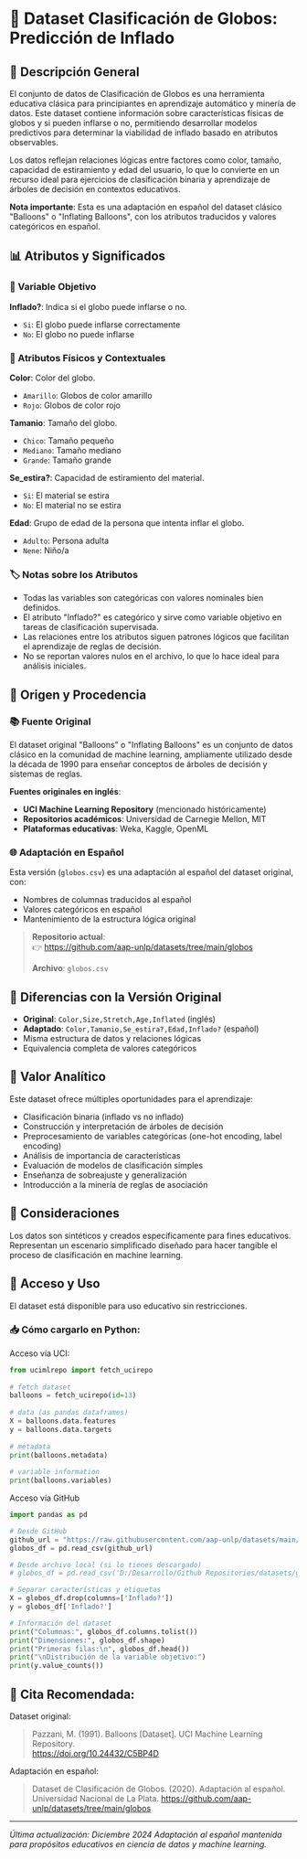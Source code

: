 # 🎈 Dataset Clasificación de Globos: Predicción de Inflado
## 📖 Descripción General
El conjunto de datos de Clasificación de Globos es una herramienta educativa clásica para principiantes en aprendizaje automático y minería de datos. Este dataset contiene información sobre características físicas de globos y si pueden inflarse o no, permitiendo desarrollar modelos predictivos para determinar la viabilidad de inflado basado en atributos observables.

Los datos reflejan relaciones lógicas entre factores como color, tamaño, capacidad de estiramiento y edad del usuario, lo que lo convierte en un recurso ideal para ejercicios de clasificación binaria y aprendizaje de árboles de decisión en contextos educativos.

**Nota importante**: Esta es una adaptación en español del dataset clásico "Balloons" o "Inflating Balloons", con los atributos traducidos y valores categóricos en español.

## 📊 Atributos y Significados

### 🎯 Variable Objetivo
**Inflado?**: Indica si el globo puede inflarse o no.
 - `Si`: El globo puede inflarse correctamente
 - `No`: El globo no puede inflarse

### 🎨 Atributos Físicos y Contextuales
**Color**: Color del globo.
 - `Amarillo`: Globos de color amarillo
 - `Rojo`: Globos de color rojo

**Tamanio**: Tamaño del globo.
 - `Chico`: Tamaño pequeño
 - `Mediano`: Tamaño mediano
 - `Grande`: Tamaño grande

**Se_estira?**: Capacidad de estiramiento del material.
 - `Si`: El material se estira
 - `No`: El material no se estira

**Edad**: Grupo de edad de la persona que intenta inflar el globo.
 - `Adulto`: Persona adulta
 - `Nene`: Niño/a

### 🏷️ Notas sobre los Atributos
- Todas las variables son categóricas con valores nominales bien definidos.
- El atributo "Inflado?" es categórico y sirve como variable objetivo en tareas de clasificación supervisada.
- Las relaciones entre los atributos siguen patrones lógicos que facilitan el aprendizaje de reglas de decisión.
- No se reportan valores nulos en el archivo, lo que lo hace ideal para análisis iniciales.

## 🏢 Origen y Procedencia

### 📚 Fuente Original
El dataset original "Balloons" o "Inflating Balloons" es un conjunto de datos clásico en la comunidad de machine learning, ampliamente utilizado desde la década de 1990 para enseñar conceptos de árboles de decisión y sistemas de reglas.

**Fuentes originales en inglés**:
- **UCI Machine Learning Repository** (mencionado históricamente)
- **Repositorios académicos**: Universidad de Carnegie Mellon, MIT
- **Plataformas educativas**: Weka, Kaggle, OpenML

### 🌐 Adaptación en Español
Esta versión (`globos.csv`) es una adaptación al español del dataset original, con:
- Nombres de columnas traducidos al español
- Valores categóricos en español
- Mantenimiento de la estructura lógica original

> **Repositorio actual**:  
> 👉 https://github.com/aap-unlp/datasets/tree/main/globos  
>
> **Archivo**: `globos.csv`

## 🔄 Diferencias con la Versión Original
- **Original**: `Color,Size,Stretch,Age,Inflated` (inglés)
- **Adaptado**: `Color,Tamanio,Se_estira?,Edad,Inflado?` (español)
- Misma estructura de datos y relaciones lógicas
- Equivalencia completa de valores categóricos

## 🎯 Valor Analítico
Este dataset ofrece múltiples oportunidades para el aprendizaje:
- Clasificación binaria (inflado vs no inflado)
- Construcción y interpretación de árboles de decisión
- Preprocesamiento de variables categóricas (one-hot encoding, label encoding)
- Análisis de importancia de características
- Evaluación de modelos de clasificación simples
- Enseñanza de sobreajuste y generalización
- Introducción a la minería de reglas de asociación

## 📝 Consideraciones
Los datos son sintéticos y creados específicamente para fines educativos. Representan un escenario simplificado diseñado para hacer tangible el proceso de clasificación en machine learning.

## 🔗 Acceso y Uso
El dataset está disponible para uso educativo sin restricciones.

### 📥 Cómo cargarlo en Python:

Acceso vía UCI:
```python
from ucimlrepo import fetch_ucirepo 
  
# fetch dataset 
balloons = fetch_ucirepo(id=13) 
  
# data (as pandas dataframes) 
X = balloons.data.features 
y = balloons.data.targets 
  
# metadata 
print(balloons.metadata) 
  
# variable information 
print(balloons.variables) 

```
Acceso vía GitHub
```python
import pandas as pd

# Desde GitHub
github_url = "https://raw.githubusercontent.com/aap-unlp/datasets/main/globos/globos.csv"
globos_df = pd.read_csv(github_url)

# Desde archivo local (si lo tienes descargado)
# globos_df = pd.read_csv('D:/Desarrollo/Github Repositories/datasets/globos/globos.csv')

# Separar características y etiquetas
X = globos_df.drop(columns=['Inflado?'])
y = globos_df['Inflado?']

# Información del dataset
print("Columnas:", globos_df.columns.tolist())
print("Dimensiones:", globos_df.shape)
print("Primeras filas:\n", globos_df.head())
print("\nDistribución de la variable objetivo:")
print(y.value_counts())
```

## 🔖 Cita Recomendada:

Dataset original:
> Pazzani, M. (1991). Balloons [Dataset]. UCI Machine Learning Repository. \
> https://doi.org/10.24432/C5BP4D

Adaptación en español:
> Dataset de Clasificación de Globos. (2020). Adaptación al español. Universidad Nacional de La Plata.
https://github.com/aap-unlp/datasets/tree/main/globos

---

*Última actualización: Diciembre 2024
Adaptación al español mantenida para propósitos educativos en ciencia de datos y machine learning.*
